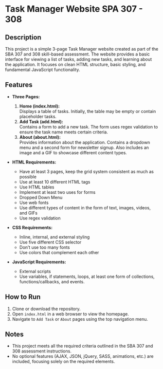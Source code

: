 # Task Manager Website SPA 307 - 308

## Description
This project is a simple 3-page Task Manager website created as part of the SBA 307 and 308 skill-based assessment. The website provides a basic interface for viewing a list of tasks, adding new tasks, and learning about the application. It focuses on clean HTML structure, basic styling, and fundamental JavaScript functionality.

## Features
- **Three Pages:**
  1. **Home (index.html):**  
     Displays a table of tasks. Initially, the table may be empty or contain placeholder tasks.
  2. **Add Task (add.html):**  
     Contains a form to add a new task. The form uses regex validation to ensure the task name meets certain criteria.
  3. **About (about.html):**  
     Provides information about the application. Contains a dropdown menu and a second form for newsletter signup. Also includes an image and a GIF to showcase different content types.

- **HTML Requirements:**
  - Have at least 3 pages, keep the grid system consistent as much as possible
  - Use at least 10 different HTML tags
  - Use HTML tables
  - Implement at least two uses for forms
  - Dropped Down Menu
  - Use web fonts
  - Use different types of content in the form of text, images, videos, and GIFs
  - Use regex validation

- **CSS Requirements:**
  - Inline, internal, and external styling
  - Use five different CSS selector
  - Don’t use too many fonts
  - Use colors that complement each other


- **JavaScript Requirements:**
  - External scripts
  - Use variables, if statements, loops, at least one form of collections, functions/callbacks, and events.

## How to Run
1. Clone or download the repository.
2. Open `index.html` in a web browser to view the homepage.
3. Navigate to `Add Task` or `About` pages using the top navigation menu.


## Notes
- This project meets all the required criteria outlined in the SBA 307 and 308 assessment instructions.
- No optional features (AJAX, JSON, jQuery, SASS, animations, etc.) are included, focusing solely on the required elements.
